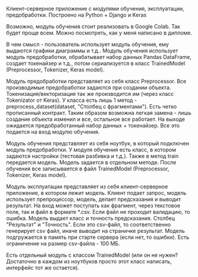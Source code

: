 Клиент-серверное приложение с модулями обучения, эксплуатации, предобработки. Построено на Python + Django и Keras

Возможно, модуль обучения стоит реализовать в Google Colab. Так будет проще всем. Можно посмотреть, как у меня написано в дипломе.

В чем смысл - пользователь использует модуль обучения, ему выдаются графики диаграммы и т.д.. Модуль обучения использует модуль предобработки, обрабатывает набор данных Pandas DataFrame, создает токенайзер и т.д., потом сериализуется в класс TrainedModel (Preprocessor, Tokenizer, Keras model). 

Модуль предобработки представляет из себя класс Preprocessor. Все производимые предобработки задаются при создании объекта. Токенизация/векторизация так же производится им (через класс Tokenizator от Keras). У класса есть лишь 1 метод - preprocess_dataset(dataset, "Столбец с фрагментами"). Есть четко прописанный контракт. Таким образом возможна легкая замена - лишь создание объекта изменил и все, остальное все работает. На выходе ожидается предобработанный набор данных + токенайзер. Все это подается на вход модулю обучения.

Модуль обучения представляет из себя ноутбук, в который подключен модуль предобработки. У модуля обучения есть класс, в котором задаются настройки (тестовая разбивка и т.д.). Также в метод train передается модель. Модель задается в отдельном методе. После обучения все записывается в файл TrainedModel (Preprocessor, Tokenizer, Keras model). 

Модуль эксплуатации представляет из себя клиент-серверное приложение, в котором лежит модель. Клиент подает запрос, модель использует препроцессор, модель, делает предсказания и выводит результат. На вход может поступать как фрагмент, через текстовое поле, так и файл в формате *.csv. Если файл не проходит валидацию, то ошибка. Модель выдает класс и точность предсказания. Столбец "Результат" и "Точность". Если это csv-файл, то соответственно генерирует csv файл, иначе выводит на страничке результат. Модель подгружается в память при старте сервера (если нет, то ошибки). Есть ограничение на размер csv-файла - 100 МБ.

Есть отдельный модуль с классом TrainedModel (или он не нужен? Достаточно в каждом из ноутбуков просто этот класс написать, интерфейс тот же остается).  

